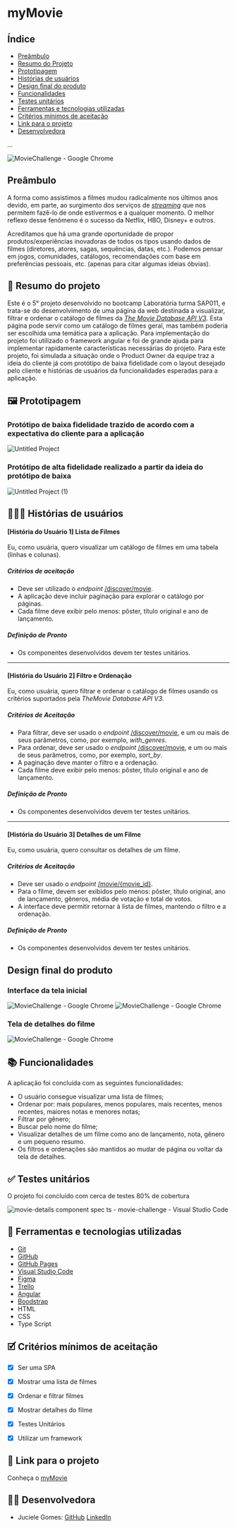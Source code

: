 # myMovie

## Índice

- [Preâmbulo](#preâmbulo)
- [Resumo do Projeto](#resumo-do-projeto)
- [Prototipagem](#prototipagem)
- [Histórias de usuários](#histórias-de-usuários)
- [Design final do produto](#design-final-do-produto)
- [Funcionalidades](#funcionalidades)
- [Testes unitários](#testes-unitários)
- [Ferramentas e tecnologias utilizadas](#ferramentas-e-tecnologias-utilizadas)
- [Critérios mínimos de aceitação](#critérios-mínimos-de-aceitação)
- [Link para o projeto](#link-para-o-projeto)
- [Desenvolvedora](#desenvolvedora)
  
...




![MovieChallenge - Google Chrome](https://github.com/JucieleGomes/myMovie/assets/127780316/798fb44c-0814-418e-8e43-dc4364d74dd7)

## Preâmbulo

A forma como assistimos a filmes mudou radicalmente nos últimos anos devido, em parte, ao surgimento dos serviços de [_streaming_](https://pt.wikipedia.org/wiki/Streaming) que nos permitem fazê-lo de onde estivermos e a qualquer momento. O melhor reflexo desse fenômeno é o sucesso da Netflix, HBO, Disney+ e outros.

Acreditamos que há uma grande oportunidade de propor produtos/experiências inovadoras de todos os tipos usando dados de filmes (diretores, atores, sagas, sequências, datas, etc.). Podemos pensar em jogos, comunidades, catálogos, recomendações com base em preferências pessoais, etc. (apenas para citar algumas ideias óbvias).

##  📗 Resumo do projeto

Este é o 5° projeto desenvolvido no bootcamp Laboratória turma SAP011, e trata-se do desenvolvimento de uma página da web destinada a visualizar, filtrar e ordenar o catálogo de filmes da [_The Movie Database API V3_](https://developer.themoviedb.org/docs). Esta página pode servir como um catálogo de filmes geral, mas também poderia ser escolhida uma temática para a aplicação. Para implementação do projeto foi utilizado o framework angular e foi de grande ajuda para implementar rapidamente características necessárias do projeto. Para este projeto, foi simulada a situação onde o Product Owner da equipe traz a ideia do cliente já com protótipo de baixa fidelidade com o layout desejado pelo cliente e histórias de usuários da funcionalidades esperadas para a aplicação.

## 🖼️ Prototipagem

### Protótipo de baixa fidelidade trazido de acordo com a expectativa do cliente para a aplicação
![Untitled Project](https://github.com/JucieleGomes/myMovie/assets/127780316/cfe74681-c5f3-42f4-8c21-45e06fdddf5c)

### Protótipo de alta fidelidade realizado a partir da ideia do protótipo de baixa
![Untitled Project (1)](https://github.com/JucieleGomes/myMovie/assets/127780316/191efb1d-4738-46dc-9d59-519b5c977ed8)

## 🧑‍🤝‍🧑 Histórias de usuários

#### [História do Usuário 1] Lista de Filmes

Eu, como usuária, quero visualizar um catálogo de filmes em uma tabela (linhas e colunas).

##### Critérios de aceitação

- Deve ser utilizado o _endpoint_ [/discover/movie](https://developer.themoviedb.org/reference/discover-movie).
- A aplicação deve incluir paginação para explorar o catálogo por páginas.
- Cada filme deve exibir pelo menos: pôster, título original e ano de lançamento.

##### Definição de Pronto

- Os componentes desenvolvidos devem ter testes unitários.

---

#### [História do Usuário 2] Filtro e Ordenação

Eu, como usuária, quero filtrar e ordenar o catálogo de filmes usando os critérios suportados pela _TheMovie Database API V3_.

##### Critérios de Aceitação

- Para filtrar, deve ser usado o _endpoint_ [/discover/movie](https://developer.themoviedb.org/reference/discover-movie), e um ou mais de seus parâmetros, como, por exemplo, _with_genres_.
- Para ordenar, deve ser usado o _endpoint_ [/discover/movie](https://developer.themoviedb.org/reference/discover-movie), e um ou mais de seus parâmetros, como, por exemplo, _sort_by_.
- A paginação deve manter o filtro e a ordenação.
- Cada filme deve exibir pelo menos: pôster, título original e ano de lançamento.

##### Definição de Pronto

- Os componentes desenvolvidos devem ter testes unitários.

---

#### [História do Usuário 3] Detalhes de um Filme

Eu, como usuária, quero consultar os detalhes de um filme.

##### Critérios de Aceitação

- Deve ser usado o _endpoint_ [/movie/{movie_id}](https://developer.themoviedb.org/reference/movie-details).
- Para o filme, devem ser exibidos pelo menos: pôster, título original, ano de lançamento, gêneros, média de votação e total de votos.
- A interface deve permitir retornar à lista de filmes, mantendo o filtro e a ordenação.

##### Definição de Pronto

- Os componentes desenvolvidos devem ter testes unitários.

## Design final do produto

### Interface da tela inicial
![MovieChallenge - Google Chrome](https://github.com/JucieleGomes/myMovie/assets/127780316/7cf1bd48-3473-468a-a797-c369da8a6249)
![MovieChallenge - Google Chrome](https://github.com/JucieleGomes/myMovie/assets/127780316/4c4973ac-cf89-4a86-95c2-12c55a3447f7)

### Tela de detalhes do filme
![MovieChallenge - Google Chrome](https://github.com/JucieleGomes/myMovie/assets/127780316/40893b14-8bbe-4786-85c2-a8af3cb9094f)


## 📚 Funcionalidades

A aplicação foi concluída com as seguintes funcionalidades:
- O usuário consegue visualizar uma lista de filmes;
- Ordenar por: mais populares, menos populares, mais recentes, menos recentes, maiores notas e menores notas;
- Filtrar por gênero;
- Buscar pelo nome do filme;
- Visualizar detalhes de um filme como ano de lançamento, nota, gênero e um pequeno resumo.
- Os filtros e ordenações são mantidos ao mudar de página ou voltar da tela de detalhes.

## ✅  Testes unitários

O projeto foi concluído com cerca de testes 80% de cobertura

![movie-details component spec ts - movie-challenge - Visual Studio Code](https://github.com/JucieleGomes/myMovie/assets/127780316/53fe13c5-88cb-4544-9b1b-c2c1f372ee58)

## 🔨 Ferramentas e tecnologias utilizadas

* [Git](https://git-scm.com/)
* [GitHub](https://github.com/)
* [GitHub Pages](https://pages.github.com/)
* [Visual Studio Code](https://code.visualstudio.com/)
* [Figma](https://www.figma.com/login)
* [Trello](https://trello.com/pt-BR/login)
* [Angular](https://angular.io/)
* [Boodstrap](https://getbootstrap.com/)
* HTML
* CSS
* Type Script


## 🗹 Critérios mínimos de aceitação

- [x]  Ser uma SPA
- [x]  Mostrar uma lista de filmes
- [x]  Ordenar e filtrar filmes
- [x]  Mostrar detalhes do filme
- [x]  Testes Unitários
- [x]  Utilizar um framework


##  🔗 Link para o projeto
Conheça o [myMovie](https://my-movie-nu.vercel.app/)



##  👩‍💻 Desenvolvedora

* Juciele Gomes: [GitHub](https://github.com/JucieleGomes) [LinkedIn](https://www.linkedin.com/in/juciele-gomes-03287b149/)






















